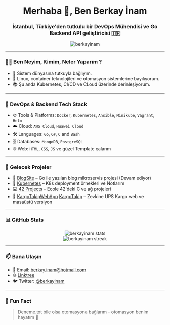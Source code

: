 <h1 align="center">Merhaba 👋, Ben Berkay İnam</h1>
<h3 align="center">İstanbul, Türkiye'den tutkulu bir DevOps Mühendisi ve Go Backend API geliştiricisi 🇹🇷</h3>

<p align="center">
  <img src="https://komarev.com/ghpvc/?username=berkayinam&label=Profile%20views&color=0e75b6&style=flat" alt="berkayinam" />
</p>

---

### 🧑‍💻 Ben Neyim, Kimim, Neler Yaparım ?

- 🎯 Sistem dünyasına tutkuyla bağlıyım.  
- 🐧 Linux, container teknolojileri ve otomasyon sistemlerine bayılıyorum.  
- 📚 Şu anda Kubernetes, CI/CD ve CLoud üzerinde derinleşiyorum.

---

### 🚀 DevOps & Backend Tech Stack

- ⚙️ Tools & Platforms: `Docker`, `Kubernetes`, `Ansible`, `Minikube`, `Vagrant`, `Helm`
- ☁️ Cloud: `AWS Cloud`, `Huawei Cloud`
- 🛠️ Languages: `Go`, `C#`, `C` and `Bash`
- 🗄️ Databases: `MongoDB`, `PostgreSQL`
- 🌐 Web: `HTML`, `CSS`, `JS` ve güzel Template çalarım

---

### 📝 Gelecek Projeler

- 🔧 [BlogSite](https://github.com/berkayinam/BlogSite) – Go ile yazılan blog mikroservis projesi (Devam ediyor) 
- 🧠 [Kubernetes](https://github.com/berkayinam/Kubernetes) – K8s deployment örnekleri ve Notlarım
- 💻 [42 Projects](https://github.com/berkayinam?tab=repositories&q=42) – Ecole 42'deki C ve ağ projeleri
- 🔗 [KargoTakipWebApp](https://github.com/berkayinam/KargoTakipWebApp) [KargoTakip](https://github.com/berkayinam/KargoTakip) – Zevkine UPS Kargo web ve masaüstü versiyon  

---

### 📊 GitHub Stats

<p align="center">
  <img src="https://github-readme-stats.vercel.app/api?username=berkayinam&show_icons=true&theme=tokyonight" alt="berkayinam stats" />
  <br/>
  <img src="https://github-readme-streak-stats.herokuapp.com/?user=berkayinam&theme=tokyonight" alt="berkayinam streak" />
</p>

---

### 📫 Bana Ulaşın

- 📧 Email: berkay.inam@hotmail.com  
- 🌐 [Linktree](https://linktr.ee/berkayinam)  
- 🐦 Twitter: [@berkayinam](https://twitter.com/berkayinam)

---

### 🐳 Fun Fact

> Deneme.txt bile olsa otomasyona bağlarım - otomasyon benim hayatım 💙
